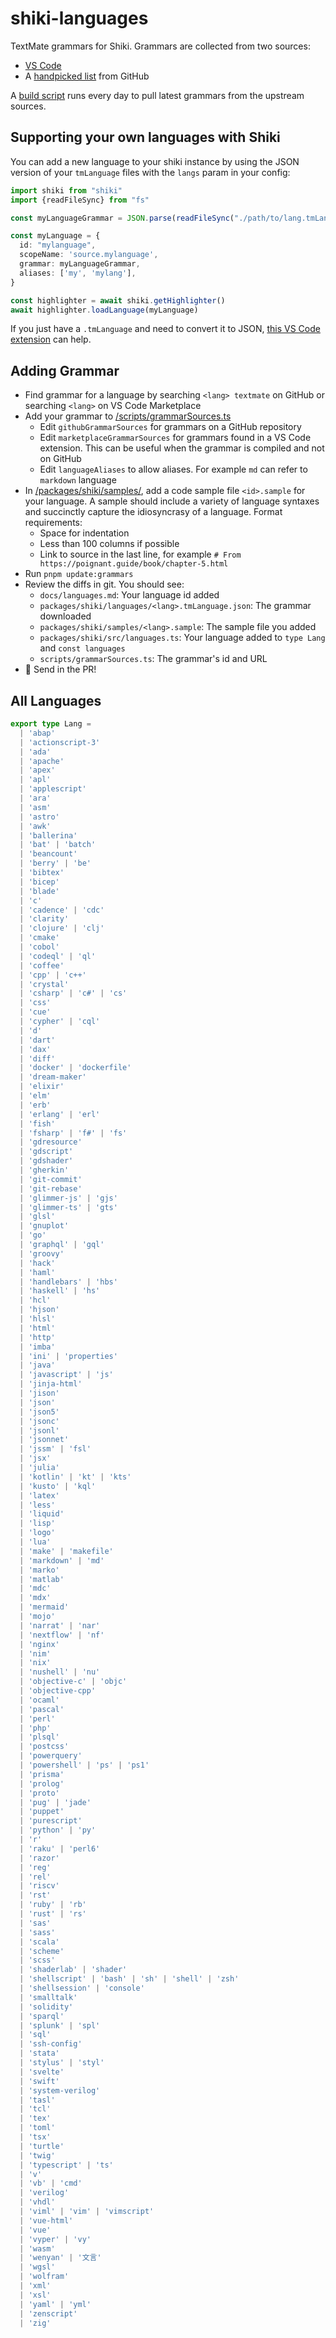 # shiki-languages

TextMate grammars for Shiki. Grammars are collected from two sources:

- [VS Code](https://github.com/microsoft/vscode)
- A [handpicked list](/scripts/grammarSources.ts) from GitHub

A [build script](/scripts/pullGrammars.sh) runs every day to pull latest grammars from the upstream sources.

## Supporting your own languages with Shiki

You can add a new language to your shiki instance by using the JSON version of your `tmLanguage` files with the `langs` param in your config:

```ts
import shiki from "shiki"
import {readFileSync} from "fs"

const myLanguageGrammar = JSON.parse(readFileSync("./path/to/lang.tmLanguage.json"))

const myLanguage = {
  id: "mylanguage",
  scopeName: 'source.mylanguage',
  grammar: myLanguageGrammar,
  aliases: ['my', 'mylang'],
}

const highlighter = await shiki.getHighlighter()
await highlighter.loadLanguage(myLanguage)
```

If you just have a `.tmLanguage` and need to convert it to JSON, [this VS Code extension](https://marketplace.visualstudio.com/items?itemName=Togusa09.tmlanguage) can help.

## Adding Grammar

- Find grammar for a language by searching `<lang> textmate` on GitHub or searching `<lang>` on VS Code Marketplace
- Add your grammar to [/scripts/grammarSources.ts](/scripts/grammarSources.ts)
  - Edit `githubGrammarSources` for grammars on a GitHub repository
  - Edit `marketplaceGrammarSources` for grammars found in a VS Code extension. This can be useful when the grammar is compiled and not on GitHub
  - Edit `languageAliases` to allow aliases. For example `md` can refer to `markdown` language
- In [/packages/shiki/samples/](/packages/shiki/samples/), add a code sample file `<id>.sample` for your language. A sample should include a variety of language syntaxes and succinctly capture the idiosyncrasy of a language. Format requirements:
  - Space for indentation
  - Less than 100 columns if possible
  - Link to source in the last line, for example `# From https://poignant.guide/book/chapter-5.html`
- Run `pnpm update:grammars`
- Review the diffs in git. You should see:
  - `docs/languages.md`: Your language id added
  - `packages/shiki/languages/<lang>.tmLanguage.json`: The grammar downloaded
  - `packages/shiki/samples/<lang>.sample`: The sample file you added
  - `packages/shiki/src/languages.ts`: Your language added to `type Lang` and `const languages`
  - `scripts/grammarSources.ts`: The grammar's id and URL
- 🚀 Send in the PR!

## All Languages

```ts
export type Lang =
  | 'abap'
  | 'actionscript-3'
  | 'ada'
  | 'apache'
  | 'apex'
  | 'apl'
  | 'applescript'
  | 'ara'
  | 'asm'
  | 'astro'
  | 'awk'
  | 'ballerina'
  | 'bat' | 'batch'
  | 'beancount'
  | 'berry' | 'be'
  | 'bibtex'
  | 'bicep'
  | 'blade'
  | 'c'
  | 'cadence' | 'cdc'
  | 'clarity'
  | 'clojure' | 'clj'
  | 'cmake'
  | 'cobol'
  | 'codeql' | 'ql'
  | 'coffee'
  | 'cpp' | 'c++'
  | 'crystal'
  | 'csharp' | 'c#' | 'cs'
  | 'css'
  | 'cue'
  | 'cypher' | 'cql'
  | 'd'
  | 'dart'
  | 'dax'
  | 'diff'
  | 'docker' | 'dockerfile'
  | 'dream-maker'
  | 'elixir'
  | 'elm'
  | 'erb'
  | 'erlang' | 'erl'
  | 'fish'
  | 'fsharp' | 'f#' | 'fs'
  | 'gdresource'
  | 'gdscript'
  | 'gdshader'
  | 'gherkin'
  | 'git-commit'
  | 'git-rebase'
  | 'glimmer-js' | 'gjs'
  | 'glimmer-ts' | 'gts'
  | 'glsl'
  | 'gnuplot'
  | 'go'
  | 'graphql' | 'gql'
  | 'groovy'
  | 'hack'
  | 'haml'
  | 'handlebars' | 'hbs'
  | 'haskell' | 'hs'
  | 'hcl'
  | 'hjson'
  | 'hlsl'
  | 'html'
  | 'http'
  | 'imba'
  | 'ini' | 'properties'
  | 'java'
  | 'javascript' | 'js'
  | 'jinja-html'
  | 'jison'
  | 'json'
  | 'json5'
  | 'jsonc'
  | 'jsonl'
  | 'jsonnet'
  | 'jssm' | 'fsl'
  | 'jsx'
  | 'julia'
  | 'kotlin' | 'kt' | 'kts'
  | 'kusto' | 'kql'
  | 'latex'
  | 'less'
  | 'liquid'
  | 'lisp'
  | 'logo'
  | 'lua'
  | 'make' | 'makefile'
  | 'markdown' | 'md'
  | 'marko'
  | 'matlab'
  | 'mdc'
  | 'mdx'
  | 'mermaid'
  | 'mojo'
  | 'narrat' | 'nar'
  | 'nextflow' | 'nf'
  | 'nginx'
  | 'nim'
  | 'nix'
  | 'nushell' | 'nu'
  | 'objective-c' | 'objc'
  | 'objective-cpp'
  | 'ocaml'
  | 'pascal'
  | 'perl'
  | 'php'
  | 'plsql'
  | 'postcss'
  | 'powerquery'
  | 'powershell' | 'ps' | 'ps1'
  | 'prisma'
  | 'prolog'
  | 'proto'
  | 'pug' | 'jade'
  | 'puppet'
  | 'purescript'
  | 'python' | 'py'
  | 'r'
  | 'raku' | 'perl6'
  | 'razor'
  | 'reg'
  | 'rel'
  | 'riscv'
  | 'rst'
  | 'ruby' | 'rb'
  | 'rust' | 'rs'
  | 'sas'
  | 'sass'
  | 'scala'
  | 'scheme'
  | 'scss'
  | 'shaderlab' | 'shader'
  | 'shellscript' | 'bash' | 'sh' | 'shell' | 'zsh'
  | 'shellsession' | 'console'
  | 'smalltalk'
  | 'solidity'
  | 'sparql'
  | 'splunk' | 'spl'
  | 'sql'
  | 'ssh-config'
  | 'stata'
  | 'stylus' | 'styl'
  | 'svelte'
  | 'swift'
  | 'system-verilog'
  | 'tasl'
  | 'tcl'
  | 'tex'
  | 'toml'
  | 'tsx'
  | 'turtle'
  | 'twig'
  | 'typescript' | 'ts'
  | 'v'
  | 'vb' | 'cmd'
  | 'verilog'
  | 'vhdl'
  | 'viml' | 'vim' | 'vimscript'
  | 'vue-html'
  | 'vue'
  | 'vyper' | 'vy'
  | 'wasm'
  | 'wenyan' | '文言'
  | 'wgsl'
  | 'wolfram'
  | 'xml'
  | 'xsl'
  | 'yaml' | 'yml'
  | 'zenscript'
  | 'zig'
```
